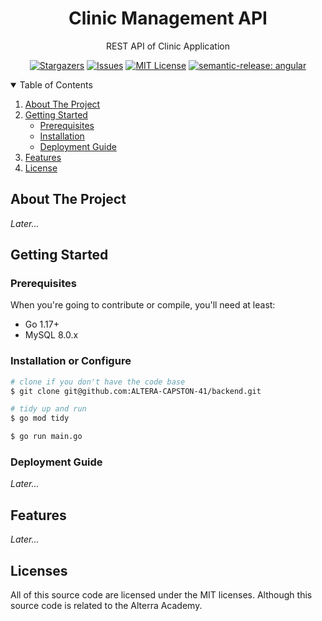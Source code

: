 <p align="center">
  <h1 align="center">Clinic Management API</h1>

  <p align="center">
    REST API of Clinic Application
  </p>
</p>

<div align="center">
  
[![Stargazers][stars-shield]][stars-url]
[![Issues][issues-shield]][issues-url]
[![MIT License][license-shield]][license-url]
[![semantic-release: angular][semantic-badge]][semantic-url]
  
</div>

<!-- TABLE OF CONTENTS -->
<details open="open">
  <summary>Table of Contents</summary>
  <ol>
    <li>
      <a href="#about-the-project">About The Project</a>
    </li>
    <li>
      <a href="#getting-started">Getting Started</a>
      <ul>
        <li><a href="#prerequisites">Prerequisites</a></li>
        <li><a href="#installation">Installation</a></li>
        <li><a href="#deployment-guide">Deployment Guide</a></li>
      </ul>
    </li>
    <li><a href="#features">Features</a></li>
    <li><a href="#license">License</a></li>
    <!-- <li><a href="#contact">Contact</a></li>
    <li><a href="#contributors">Contributors</a></li> -->
  </ol>
</details>

## About The Project

*Later...*

## Getting Started

### Prerequisites

When you're going to contribute or compile, you'll need at least:
  - Go 1.17+
  - MySQL 8.0.x

### Installation or Configure

```bash
# clone if you don't have the code base
$ git clone git@github.com:ALTERA-CAPSTON-41/backend.git

# tidy up and run
$ go mod tidy

$ go run main.go
```

### Deployment Guide

*Later...*

## Features

*Later...*

## Licenses

All of this source code are licensed under the MIT licenses. Although this source code is related to the Alterra Academy.

<!-- ## Contact

- Hamdan Yuwafi - <yuwafi.hamdan365@gmail.com> -->

<!-- ## Contributors

Thanks goes to these wonderful people: -->

<!-- ALL-CONTRIBUTORS-LIST:START -->
<!-- <table>
    <tr>
        <td align="center">
            <a href="https://github.com/dhichii">
                <img src="https://avatars.githubusercontent.com/u/75155775?v=4?s=100" width="100px;" alt=""/>
                <br />
                <sub><b>Adhicitta Masran</b></sub>
            </a>
        </td>
        <td align="center">
            <a href="https://github.com/thisham">
                <img src="https://avatars.githubusercontent.com/u/59078748?v=4?s=100" width="100px;" alt=""/>
                <br />
                <sub><b>Hamdan Yuwafi</b></sub>
            </a>
        </td>

    </tr>
    <tr>
      <td align="center">
        as a main contributor.
      </td>
      <td align="center">
        as a mentor.
      </td>
    </tr>
</table> -->


<!-- MARKDOWN LINKS & IMAGES -->
<!-- https://www.markdownguide.org/basic-syntax/#reference-style-links -->
[stars-shield]: https://img.shields.io/github/stars/ALTERA-CAPSTON-41/backend.svg?style=for-the-badge
[stars-url]: https://github.com/ALTERA-CAPSTON-41/backend/stargazers
[issues-shield]: https://img.shields.io/github/issues/ALTERA-CAPSTON-41/backend.svg?style=for-the-badge
[issues-url]: https://github.com/ALTERA-CAPSTON-41/backend/issues
[license-shield]: https://img.shields.io/github/license/ALTERA-CAPSTON-41/backend.svg?style=for-the-badge
[license-url]: https://github.com/ALTERA-CAPSTON-41/backend/blob/master/LICENSE
[semantic-badge]: https://img.shields.io/badge/semantic--release-angular-e10079?style=for-the-badge&logo=semantic-release
[semantic-url]: https://github.com/semantic-release/semantic-release